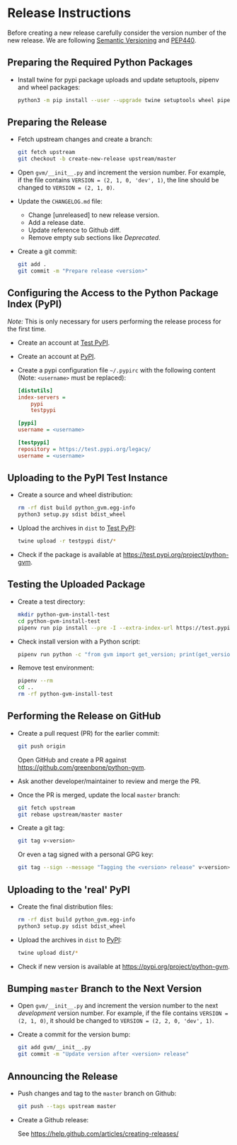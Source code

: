 # Release Instructions

Before creating a new release carefully consider the version number of the new
release.  We are following [Semantic Versioning](https://semver.org/) and
[PEP440](https://www.python.org/dev/peps/pep-0440/).

## Preparing the Required Python Packages

* Install twine for pypi package uploads and update setuptools, pipenv and wheel packages:

  ```sh
  python3 -m pip install --user --upgrade twine setuptools wheel pipenv
  ```

## Preparing the Release

* Fetch upstream changes and create a branch:

  ```sh
  git fetch upstream
  git checkout -b create-new-release upstream/master
  ```

* Open `gvm/__init__.py` and increment the version number. For example, if the
  file contains `VERSION = (2, 1, 0, 'dev', 1)`, the line should be changed to
  `VERSION = (2, 1, 0)`.

* Update the `CHANGELOG.md` file:
  * Change [unreleased] to new release version.
  * Add a release date.
  * Update reference to Github diff.
  * Remove empty sub sections like *Deprecated*.

* Create a git commit:

  ```sh
  git add .
  git commit -m "Prepare release <version>"
  ```

## Configuring the Access to the Python Package Index (PyPI)

*Note:* This is only necessary for users performing the release process for the
first time.

* Create an account at [Test PyPI](https://packaging.python.org/guides/using-testpypi/).

* Create an account at [PyPI](https://pypi.org/).

* Create a pypi configuration file `~/.pypirc` with the following content (Note:
  `<username>` must be replaced):

  ```ini
  [distutils]
  index-servers =
      pypi
      testpypi

  [pypi]
  username = <username>

  [testpypi]
  repository = https://test.pypi.org/legacy/
  username = <username>
  ```

## Uploading to the PyPI Test Instance

* Create a source and wheel distribution:

  ```sh
  rm -rf dist build python_gvm.egg-info
  python3 setup.py sdist bdist_wheel
  ```

* Upload the archives in `dist` to [Test PyPI](https://test.pypi.org/):

  ```sh
  twine upload -r testpypi dist/*
  ```

* Check if the package is available at https://test.pypi.org/project/python-gvm.

## Testing the Uploaded Package

* Create a test directory:

  ```sh
  mkdir python-gvm-install-test
  cd python-gvm-install-test
  pipenv run pip install --pre -I --extra-index-url https://test.pypi.org/simple/ python-gvm
  ```

* Check install version with a Python script:

  ```sh
  pipenv run python -c "from gvm import get_version; print(get_version())"
  ```

* Remove test environment:

  ```sh
  pipenv --rm
  cd ..
  rm -rf python-gvm-install-test
  ```

## Performing the Release on GitHub

* Create a pull request (PR) for the earlier commit:

  ```sh
  git push origin
  ```
  Open GitHub and create a PR against https://github.com/greenbone/python-gvm.

* Ask another developer/maintainer to review and merge the PR.

* Once the PR is merged, update the local `master` branch:

  ```sh
  git fetch upstream
  git rebase upstream/master master
  ```

* Create a git tag:

  ```sh
  git tag v<version>
  ```

  Or even a tag signed with a personal GPG key:

  ```sh
  git tag --sign --message "Tagging the <version> release" v<version>
  ```

## Uploading to the 'real' PyPI

* Create the final distribution files:

  ```sh
  rm -rf dist build python_gvm.egg-info
  python3 setup.py sdist bdist_wheel
  ```

* Upload the archives in `dist` to [PyPI](https://pypi.org/):

  ```sh
  twine upload dist/*
  ```

* Check if new version is available at https://pypi.org/project/python-gvm.

## Bumping `master` Branch to the Next Version

* Open `gvm/__init__.py` and increment the version number to the next
  *development* version number. For example, if the file contains
  `VERSION = (2, 1, 0)`, it should be changed to `VERSION = (2, 2, 0, 'dev', 1)`.

* Create a commit for the version bump:

  ```sh
  git add gvm/__init__.py
  git commit -m "Update version after <version> release"
  ```

## Announcing the Release

* Push changes and tag to the `master` branch on Github:

  ```sh
  git push --tags upstream master
  ```

* Create a Github release:

  See https://help.github.com/articles/creating-releases/
